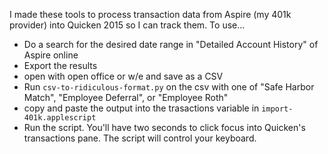 I made these tools to process transaction data from Aspire (my 401k provider) into Quicken 2015 so I can track them. To use...

* Do a search for the desired date range in "Detailed Account History" of Aspire online
* Export the results
* open with open office or w/e and save as a CSV
* Run `csv-to-ridiculous-format.py` on the csv with one of "Safe Harbor Match", "Employee Deferral", or "Employee Roth"
* copy and paste the output into the trasactions variable in `import-401k.applescript`
* Run the script. You'll have two seconds to click focus into Quicken's transactions pane. The script will control your keyboard.
